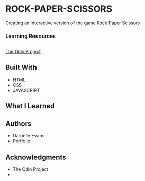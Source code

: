 # ROCK-PAPER-SCISSORS
Creating an interactive version of the game Rock Paper Scissors


### Learning Resources

```

```
[The Odin Project](https://www.theodinproject.com/lessons/foundations-rock-paper-scissors/)

## Built With

* HTML
* CSS
* JAVASCRIPT

## What I Learned 

## Authors
* Darrielle Evans
* [Portfolio](info@darrielleevans.com/)

## Acknowledgments
* The Odin Project
* 



